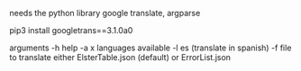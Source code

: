 needs the python library google translate, argparse

  pip3 install googletrans==3.1.0a0

arguments
  -h help
  -a x languages available
  -l es (translate in spanish)
  -f file to translate either ElsterTable.json (default) or ErrorList.json
